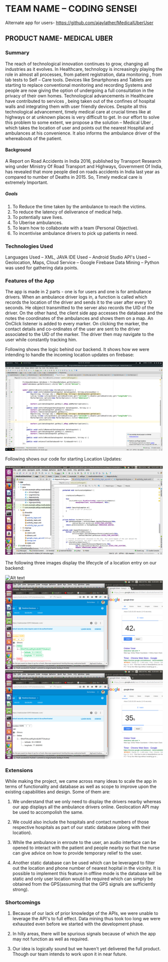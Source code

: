 # TEAM NAME – CODING SENSEI

Alternate app for users- https://github.com/ajaylather/MedicalUberUser

## PRODUCT NAME- MEDICAL UBER

### Summary

The reach of technological innovation continues to grow, changing all industries as it evolves. In Healthcare, technology is increasingly playing the role in almost all processes, from patient registration, data monitoring , from lab tests to Self – Care tools. Devices like Smartphones and Tablets are starting to replace conventional monitoring and recording Systems and people are now giving the option of undergoing a full consultation in the privacy of their own homes. Technological advancements in Healthcare have contributed to services , being taken out of the confines of hospital walls and integrating them with user friendly devices.
Despite all this technological advancement, timely medical care at crucial times like at highways or at unknown places is very difficult to get. In our effort to solve this problem to some extent, we propose a the solution – Medical Uber , which takes the location of user and points out the nearest Hospital and ambulances at his convenience. It also informs the ambulance driver of the whereabouts of the patient.

#### Background
A Report on Road Accidents in India 2016, published by Transport Research wing under Ministry Of Road Transport and Highways, Government Of India, has revealed that more people died on roads accidents in India last year as compared to number of Deaths in 2015. So, Timely medical care is extremely Important.

##### Goals
1) To Reduce the time taken by the ambulance to reach the victims.
2) To reduce the latency of deliverance of medical help.
3) To potentially save lives. 
4) To Uberise ambulances.
5) To learn how to collaborate with a team (Personal Objective).
6) To incentivise ambulance drivers to pick up patients in need.

### Technologies Used 

Languages Used – XML, JAVA 
IDE Used – Android Studio
API's Used – Geolocation, Maps, 
Cloud Service – Google Firebase
Data Mining – Python was used for gathering data points.


### Features of the App

The app is made in 2 parts - one is for users and one is for ambullance drivers. When an ambulance driver logs in, a function is called which records the location of the driver and sends it to the user after every 10 seconds. He object transmitted to the server also records the UID of the driver. On the other hand, the client side app accesses the database and the notes the coordinates of the ambulances and shows them on a map. An OnClick listener is added to every marker. On clicking the marker, the contact details and co-ordinates of the user are sent to the driver associated to the UID of the marker. The driver then may navigate to the user while constantly tracking him. 


Following shows the logic behind our backend. It shows how we were intending to handle the incoming location updates on firebase:

![Alt text]( https://raw.githubusercontent.com/ajaylather/h4n/master/firebase%20code.png  "Child event listener for the user's app")

Following shows our code for starting Location Updates:

![Alt text](https://raw.githubusercontent.com/ajaylather/h4n/master/ss.png  "Location Update")


The following three images display the lifecycle of a location entry on our backend:

![Alt text](https://s18.postimg.org/6opj84drt/S1001_L01.jpg  "Optional title")
![Alt text](https://raw.githubusercontent.com/ajaylather/h4n/master/ss2.png  "Optional title")
![Alt text](https://raw.githubusercontent.com/ajaylather/h4n/master/ss3.png  "Optional title")



### Extensions
While making the project, we came across many ideas to scale the app in terms of functionality and database as well as scope to improve upon the existing capabilities and design. Some of them are:

1) We understand that we only need to display the drivers nearby whereas our app displays all the ambulance drivers online. Geolocation API may be used to accompolish the same.

2)  We could also include the hospitals and contact numbers of those respective hospitals as part of our static database (along with their location).

3) While the ambulance in enroute to the user, an audio interface can be opened to interact with the patient and people nearby so that the nurse can give advice on how to provide temporary relief to the user.

4) Another static database can be used which can be leveraged to filter out the location and phone number of nearest hopital in the vicinity. It is possible to implement this feature in offline mode is the database will be static and only user location would be required which can simply be obtained from the GPS(assuming that the GPS signals are sufficiently strong).

### Shortcomings
1) Because of our lack of prior knowledge of the APIs, we were unable to leverage the API's to full effect. Data mining thus took too long we were exhausted even before we started with the development phase.

2) In hilly areas, there will be spurious signals because of which the app may not function as well as required.

3) Our idea is logically sound but we haven't yet delivered the full product. Though our team intends to work upon it in near future.
